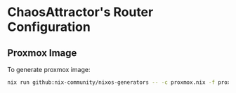 # ChaosAttractor's Router Configuration

## Proxmox Image
To generate proxmox image:
```sh
nix run github:nix-community/nixos-generators -- -c proxmox.nix -f proxmox
```